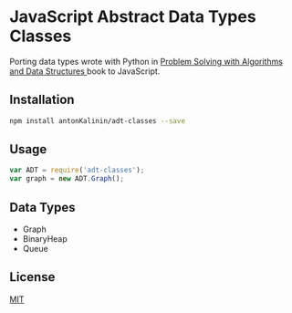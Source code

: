 # JavaScript Abstract Data Types Classes
Porting data types wrote with Python in [Problem Solving with Algorithms and Data Structures
](http://interactivepython.org/runestone/static/pythonds/index.html) book to JavaScript.

## Installation

```bash
npm install antonKalinin/adt-classes --save
```

## Usage

```js
var ADT = require('adt-classes');
var graph = new ADT.Graph();
```

## Data Types

  * Graph
  * BinaryHeap
  * Queue

## License

  [MIT](LICENSE)